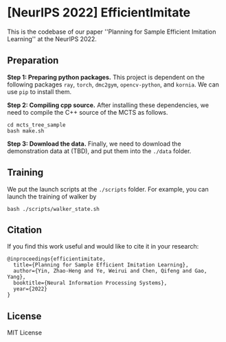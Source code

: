 # [NeurIPS 2022] EfficientImitate
This is the codebase of our paper ''Planning for Sample Efficient Imitation Learning'' at the NeurIPS 2022.

## Preparation
**Step 1: Preparing python packages.**  This project is dependent on the following packages ``ray``, ``torch``, ``dmc2gym``, ``opencv-python``, and ``kornia``. We can use ``pip`` to install them.

**Step 2: Compiling cpp source.**  After installing these dependencies, we need to compile the C++ source of the MCTS as follows.
```
cd mcts_tree_sample
bash make.sh
```

**Step 3: Download the data.** Finally, we need to download the demonstration data at (TBD), and put them into the ``./data`` folder.

## Training
We put the launch scripts at the ``./scripts`` folder. For example, you can launch the training of walker by
```
bash ./scripts/walker_state.sh
```

## Citation
If you find this work useful and would like to cite it in your research:
```
@inproceedings{efficientimitate,
  title={Planning for Sample Efficient Imitation Learning},
  author={Yin, Zhao-Heng and Ye, Weirui and Chen, Qifeng and Gao, Yang},
  booktitle={Neural Information Processing Systems},
  year={2022}
}

```
## License
MIT License
